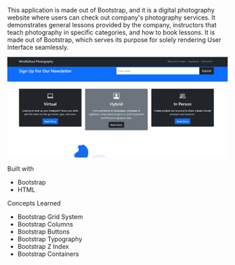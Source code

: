 This application is made out of Bootstrap, and it is a digital photography website where users can check out company's photography services. It demonstrates general lessons provided by the company, instructors that teach photography in specific categories, and how to book lessons. It is made out of Bootstrap, which serves its purpose for solely rendering User Interface seamlessly.  

![](images2/image.png)

Built with
- Bootstrap
- HTML

Concepts Learned
- Bootstrap Grid System
- Bootstrap Columns
- Bootstrap Buttons
- Bootstrap Typography
- Bootstrap Z Index
- Bootstrap Containers
